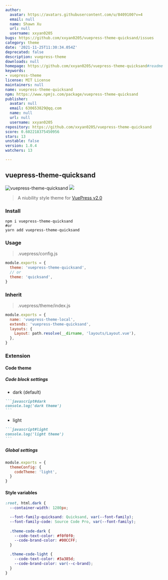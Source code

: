 ```yaml
---
author:
  avatar: https://avatars.githubusercontent.com/u/8409100?v=4
  email: null
  name: Shawn Xu
  url: null
  username: xxyan0205
bugs: https://github.com/xxyan0205/vuepress-theme-quicksand/issues
category: theme
date: '2021-11-25T11:30:34.054Z'
deprecated: false
description: vuepress-theme
downloads: null
homepage: https://github.com/xxyan0205/vuepress-theme-quicksand#readme
keywords:
- vuepress-theme
license: MIT License
maintainers: null
name: vuepress-theme-quicksand
npm: https://www.npmjs.com/package/vuepress-theme-quicksand
publisher:
  avatar: null
  email: 630653829@qq.com
  name: null
  url: null
  username: xxyan0205
repository: https://github.com/xxyan0205/vuepress-theme-quicksand
score: 0.602218375450956
stars: 13
unstable: false
version: 1.0.4
watchers: 13

---
```


## vuepress-theme-quicksand

![vuepress-theme-quicksand](https://img.shields.io/npm/v/vuepress-theme-quicksand.svg?style=flat-square) ![](https://img.shields.io/github/license/xxyan0205/vuepress-theme-quicksand?style=flat-square)

> A niubility style theme for [VuePress v2.0](https://v2.vuepress.vuejs.org/)

### Install

```base
npm i vuepress-theme-quicksand
#or
yarn add vuepress-theme-quicksand
```

### Usage

> .vuepress/config.js

```js
module.exports = {
  theme: 'vuepress-theme-quicksand',
  // or
  theme: 'quicksand',
}
```

### Inherit

> .vuepress/theme/index.js

```js
module.exports = {
  name: 'vuepress-theme-local',
  extends: 'vuepress-theme-quicksand',
  layouts: {
    Layout: path.resolve(__dirname, 'layouts/Layout.vue'),
  },
}
```

### Extension

#### Code theme

##### Code block settings

* dark (default)

````md
```javascript#dark
console.log('dark theme')
```
````

* light

````md
```javascript#light
console.log('light theme')
```
````

##### Global settings

```js
module.exports = {
  themeConfig: {
    codeTheme: 'light',
  }
}
```

#### Style variables

```css
:root, html.dark {
  --container-width: 1280px;

  --font-family-quicksand: Quicksand, var(--font-family);
  --font-family-code: Source Code Pro, var(--font-family);
  
  .theme-code-dark {
    --code-text-color: #f0f0f0;
    --code-brand-color: #00CCFF;
  }

  .theme-code-light {
    --code-text-color: #3a385d;
    --code-brand-color: var(--c-brand);
  }
}
```